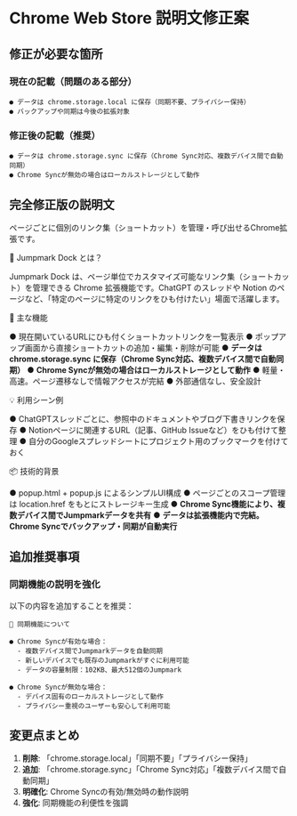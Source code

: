 # Chrome Web Store 説明文修正案

## 修正が必要な箇所

### 現在の記載（問題のある部分）
```
● データは chrome.storage.local に保存（同期不要、プライバシー保持）
● バックアップや同期は今後の拡張対象
```

### 修正後の記載（推奨）
```
● データは chrome.storage.sync に保存（Chrome Sync対応、複数デバイス間で自動同期）
● Chrome Syncが無効の場合はローカルストレージとして動作
```

## 完全修正版の説明文

ページごとに個別のリンク集（ショートカット）を管理・呼び出せるChrome拡張です。

🧭 Jumpmark Dock とは？

Jumpmark Dock は、ページ単位でカスタマイズ可能なリンク集（ショートカット）を管理できる Chrome 拡張機能です。ChatGPT のスレッドや Notion のページなど、「特定のページに特定のリンクをひも付けたい」場面で活躍します。

🔧 主な機能

● 現在開いているURLにひも付くショートカットリンクを一覧表示
● ポップアップ画面から直接ショートカットの追加・編集・削除が可能
● **データは chrome.storage.sync に保存（Chrome Sync対応、複数デバイス間で自動同期）**
● **Chrome Syncが無効の場合はローカルストレージとして動作**
● 軽量・高速。ページ遷移なしで情報アクセスが完結
● 外部通信なし、安全設計

💡 利用シーン例

● ChatGPTスレッドごとに、参照中のドキュメントやブログ下書きリンクを保存
● Notionページに関連するURL（記事、GitHub Issueなど）をひも付けて整理
● 自分のGoogleスプレッドシートにプロジェクト用のブックマークを付けておく

📦 技術的背景

● popup.html + popup.js によるシンプルUI構成
● ページごとのスコープ管理は location.href をもとにストレージキー生成
● **Chrome Sync機能により、複数デバイス間でJumpmarkデータを共有**
● **データは拡張機能内で完結。Chrome Syncでバックアップ・同期が自動実行**

## 追加推奨事項

### 同期機能の説明を強化
以下の内容を追加することを推奨：

```
🔄 同期機能について

● Chrome Syncが有効な場合：
  - 複数デバイス間でJumpmarkデータを自動同期
  - 新しいデバイスでも既存のJumpmarkがすぐに利用可能
  - データの容量制限：102KB、最大512個のJumpmark

● Chrome Syncが無効な場合：
  - デバイス固有のローカルストレージとして動作
  - プライバシー重視のユーザーも安心して利用可能
```

## 変更点まとめ

1. **削除**: 「chrome.storage.local」「同期不要」「プライバシー保持」
2. **追加**: 「chrome.storage.sync」「Chrome Sync対応」「複数デバイス間で自動同期」
3. **明確化**: Chrome Syncの有効/無効時の動作説明
4. **強化**: 同期機能の利便性を強調